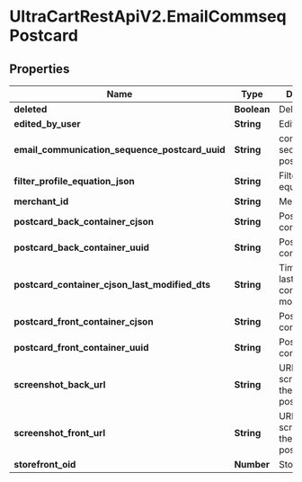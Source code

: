# UltraCartRestApiV2.EmailCommseqPostcard

## Properties

Name | Type | Description | Notes
------------ | ------------- | ------------- | -------------
**deleted** | **Boolean** | Deleted | [optional] 
**edited_by_user** | **String** | Edited by user | [optional] 
**email_communication_sequence_postcard_uuid** | **String** | communication sequence postcard uuid | [optional] 
**filter_profile_equation_json** | **String** | Filter profile equation json | [optional] 
**merchant_id** | **String** | Merchant ID | [optional] 
**postcard_back_container_cjson** | **String** | Postcard back container cjson | [optional] 
**postcard_back_container_uuid** | **String** | Postcard back container uuid | [optional] 
**postcard_container_cjson_last_modified_dts** | **String** | Timestamp the last time the container was modified. | [optional] 
**postcard_front_container_cjson** | **String** | Postcard front container cjson | [optional] 
**postcard_front_container_uuid** | **String** | Postcard front container uuid | [optional] 
**screenshot_back_url** | **String** | URL to screenshot of the front of the postcard | [optional] 
**screenshot_front_url** | **String** | URL to screenshot of the front of the postcard | [optional] 
**storefront_oid** | **Number** | Storefront oid | [optional] 


